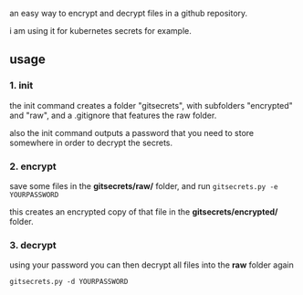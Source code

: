 an easy way to encrypt and decrypt files in a github repository. 

i am using it for kubernetes secrets for example.

## usage

### 1. init

the init command creates a folder "gitsecrets", with subfolders "encrypted" and "raw", and a .gitignore that features the raw folder.

also the init command outputs a password that you need to store somewhere in order to decrypt the secrets.

### 2. encrypt

save some files in the **gitsecrets/raw/** folder, and run
`gitsecrets.py -e YOURPASSWORD`

this creates an encrypted copy of that file in the **gitsecrets/encrypted/** folder.

### 3. decrypt

using your password you can then decrypt all files into the **raw** folder again

`gitsecrets.py -d YOURPASSWORD`